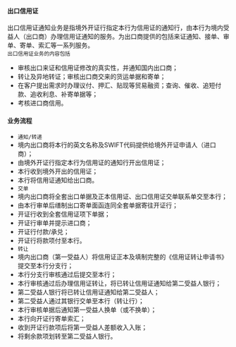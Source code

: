 #### 出口信用证
出口信用证通知业务是指境外开证行指定本行为信用证的通知行，由本行为境内受益人（出口商）办理信用证通知的服务。为出口商提供的包括来证通知、接单、审单、寄单、索汇等一系列服务。<br>
`出口信用证业务的内容包括` <br>
* 审核出口来证和信用证修改的真实性，并通知国内出口商；
* 转让及异地转证；审核出口商交来的货运单据和寄单；
* 在客户提出需求时办理议付、押汇、贴现等贸易融资；查询、催收、追短付款、追收利息、补寄单据等；
* 考核进口商信用。
#### 业务流程
* `通知/转递`
* 境内出口商将本行的英文名称及SWIFT代码提供给境外开证申请人（进口商）；
* 由境外开证行指定本行为信用证的通知行开出信用证；
* 本行收到境外开出的信用证；
* 本行将信用证通知给出口商。
* `交单`
* 境内出口商将全套出口单据及正本信用证、出口信用证交单联系单交至本行；
* 由本行审单后缮制出口寄单面函连同全套单据寄往开证行；
* 开证行收到全套信用证项下单据；
* 开证行审单并提示进口商；
* 开证行付款/承兑；
* 开证行将款项付至本行。
* `转让`
* 境内出口商（第一受益人）将信用证正本及填制完整的《信用证转让申请书》提交至本行分支行；
* 本行分支行审核通过后提交至本行；
* 本行审核通过后办理信用证转让，将已转让信用证通知给第二受益人银行；
* 第二受益人银行将已转让信用证通知给第二受益人；
* 第二受益人通过其银行交单至本行（转让行）；
* 本行审核单据后通知第一受益人换单（或不换单）；
* 本行向开证行寄单索汇；
* 收到开证行款项后将第一受益人差额收入入账；
* 将剩余款项划转至第二受益人银行。
